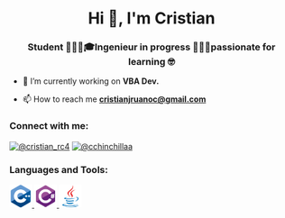 <h1 align="center">Hi 👋, I'm Cristian</h1>
<h3 align="center">Student 🧑🏽‍🎓🎓Ingenieur in progress 🧑🏽‍💻passionate for learning 🤓</h3>

- 🔭 I’m currently working on **VBA Dev.**

- 📫 How to reach me **cristianjruanoc@gmail.com**

<h3 align="left">Connect with me:</h3>
<p align="left">
<a href="https://twitter.com/@cristian_rc4" target="blank"><img align="center" src="https://raw.githubusercontent.com/rahuldkjain/github-profile-readme-generator/master/src/images/icons/Social/twitter.svg" alt="@cristian_rc4" height="30" width="40" /></a>
<a href="https://instagram.com/@cchinchillaa" target="blank"><img align="center" src="https://raw.githubusercontent.com/rahuldkjain/github-profile-readme-generator/master/src/images/icons/Social/instagram.svg" alt="@cchinchillaa" height="30" width="40" /></a>
</p>

<h3 align="left">Languages and Tools:</h3>
<p align="left"> <a href="https://www.w3schools.com/cpp/" target="_blank" rel="noreferrer"> <img src="https://raw.githubusercontent.com/devicons/devicon/master/icons/cplusplus/cplusplus-original.svg" alt="cplusplus" width="40" height="40"/> </a> <a href="https://www.w3schools.com/cs/" target="_blank" rel="noreferrer"> <img src="https://raw.githubusercontent.com/devicons/devicon/master/icons/csharp/csharp-original.svg" alt="csharp" width="40" height="40"/> </a> <a href="https://www.java.com" target="_blank" rel="noreferrer"> <img src="https://raw.githubusercontent.com/devicons/devicon/master/icons/java/java-original.svg" alt="java" width="40" height="40"/> </a> </p>
